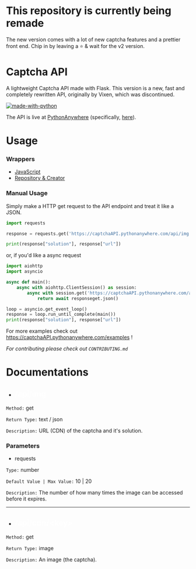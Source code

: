 # This repository is currently being remade

The new version comes with a lot of new captcha features and a prettier front end. Chip in by leaving a ⭐ & wait for the v2 version.

# Captcha API

A lightweight Captcha API made with Flask. This version is a new, fast and completely rewritten API, originally by Vixen, which was discontinued.

[![made-with-python](https://img.shields.io/badge/Made%20with-Python-1f425f.svg)](https://www.python.org/)

The API is live at [PythonAnywhere](https://pythonanywhere.com/) (specifically, [here](https://captchaAPI.pythonanywhere.com/)). 
# Usage

### Wrappers

 - [JavaScript](https://www.npmjs.com/package/essentials-captcha)
 - [Repository & Creator](https://github.com/SpeckyYT/essentials-captcha#readme)

### Manual Usage

Simply make a HTTP get request to the API endpoint and treat it like a JSON.

```python
import requests

response = requests.get('https://captchaAPI.pythonanywhere.com/api/img').json()

print(response["solution"], response["url"])
```

or, if you'd like a async request

```python
import aiohttp
import asyncio

async def main():
    async with aiohttp.ClientSession() as session:
        async with session.get('https://captchaAPI.pythonanywhere.com/api/img') as responseget:
            return await responseget.json()

loop = asyncio.get_event_loop()
response = loop.run_until_complete(main())
print(response["solution"], response["url"])
```

For more examples check out https://captchaAPI.pythonanywhere.com/examples !

*For contributing please check out `CONTRIBUTING.md`*

# Documentations

- ## <span style="color:white">/api/img</span>
`Method:` get

`Return Type:` text / json

`Description:` URL (CDN) of the captcha and it's solution.

### **Parameters**

- requests

`Type:` number

`Default Value | Max Value:` 10 | 20

`Description:` The number of how many times the image can be accessed before it expires.

<hr>

- ## <span style="color:white">/api/cdn/&lt;key&gt;</span>
`Method:` get

`Return Type:` image

`Description:` An image (the captcha).
